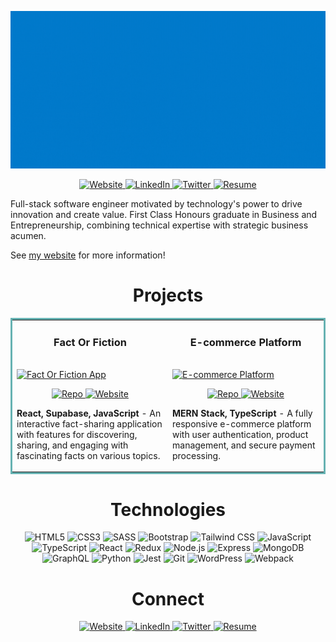 ![Animated Banner](/gifs/banner.gif)

<p align="center">
  <a href="https://theshaunwilson.com/" target="_blank">
    <img src="https://img.shields.io/badge/Website-007ACC?style=for-the-badge&logo=google-chrome&logoColor=white" alt="Website" />
  </a>
  <a href="https://www.linkedin.com/in/shaunbrianwilson/" target="_blank">
    <img src="https://img.shields.io/badge/LinkedIn-007ACC?style=for-the-badge&logo=linkedin&logoColor=white" alt="LinkedIn" />
  </a>
  <a href="https://x.com/theshaunwilsxn" target="_blank">
    <img src="https://img.shields.io/badge/Twitter-007ACC?style=for-the-badge&logo=x&logoColor=white" alt="Twitter" />
  </a>
  <a href="https://your-resume-url.com" target="_blank">
    <img src="https://img.shields.io/badge/Resume-007ACC?style=for-the-badge&logo=readme&logoColor=white" alt="Resume" />
  </a>
</p>

Full-stack software engineer motivated by technology's power to drive innovation and create value. First Class Honours graduate in Business and Entrepreneurship, combining technical expertise with strategic business acumen.

See [my website](https://theshaunwilson.com/) for more information!

<h1 align="center">Projects</h1>
<table bordercolor="#66b2b2">
  <tr>
    <td width="50%" valign="top">
      <h3 align="center">Fact Or Fiction</h3>
        <br />
        <a target="_blank" href="https://fact-or-fiction-shaun.netlify.app/">
            <img src="path-to-your-project-gif.gif" width="100%" alt="Fact Or Fiction App"/>
        </a>
        <br />
        <p align="center">
          <a href="https://github.com/theshaunwilson/full-stack-fact-sharing-app" target="_blank">
            <img src="https://img.shields.io/badge/Repo-007ACC?style=for-the-badge&logo=github&logoColor=white" alt="Repo" />
          </a>  
          <a href="https://fact-or-fiction-shaun.netlify.app/" target="_blank">
            <img src="https://img.shields.io/badge/Website-007ACC?style=for-the-badge&logo=google-chrome&logoColor=white" alt="Website" />
          </a>
      </p>
        <p><strong>React, Supabase, JavaScript</strong> - An interactive fact-sharing application with features for discovering, sharing, and engaging with fascinating facts on various topics.</p>
    </td>
    <td width="50%" valign="top">
      <h3 align="center">E-commerce Platform</h3>
        <br />
      <a target="_blank" href="https://your-ecommerce-project-url.com">
            <img src="path-to-your-ecommerce-project-gif.gif" width="100%"  alt="E-commerce Platform"/>
        </a>
        <br />
        <p align="center">
          <a href="https://github.com/your-username/ecommerce-platform" target="_blank">
            <img src="https://img.shields.io/badge/Repo-007ACC?style=for-the-badge&logo=github&logoColor=white" alt="Repo" />
          </a>
          <a href="https://your-ecommerce-project-url.com" target="_blank">
            <img src="https://img.shields.io/badge/Website-007ACC?style=for-the-badge&logo=google-chrome&logoColor=white" alt="Website" />
          </a>
      </p>
        <p><strong>MERN Stack, TypeScript</strong> - A fully responsive e-commerce platform with user authentication, product management, and secure payment processing.</p>
    </td>
  </tr>
</table>

<h1 align="center">Technologies</h1>

<p align="center">
    <img src="https://img.shields.io/badge/HTML5-007ACC?style=for-the-badge&logo=html5&logoColor=white" alt="HTML5" />
    <img src="https://img.shields.io/badge/CSS3-007ACC?style=for-the-badge&logo=css3&logoColor=white" alt="CSS3" />
    <img src="https://img.shields.io/badge/SASS-007ACC?style=for-the-badge&logo=sass&logoColor=white" alt="SASS" />
    <img src="https://img.shields.io/badge/Bootstrap-007ACC?style=for-the-badge&logo=bootstrap&logoColor=white" alt="Bootstrap" />
    <img src="https://img.shields.io/badge/Tailwind_CSS-007ACC?style=for-the-badge&logo=tailwind-css&logoColor=white" alt="Tailwind CSS" />
    <img src="https://img.shields.io/badge/JavaScript-007ACC?style=for-the-badge&logo=javascript&logoColor=white" alt="JavaScript" />
    <img src="https://img.shields.io/badge/TypeScript-007ACC?style=for-the-badge&logo=typescript&logoColor=white" alt="TypeScript" />
    <img src="https://img.shields.io/badge/React-007ACC?style=for-the-badge&logo=react&logoColor=white" alt="React" />
    <img src="https://img.shields.io/badge/Redux-007ACC?style=for-the-badge&logo=redux&logoColor=white" alt="Redux" />
    <img src="https://img.shields.io/badge/Node.js-007ACC?style=for-the-badge&logo=node.js&logoColor=white" alt="Node.js" />
    <img src="https://img.shields.io/badge/Express-007ACC?style=for-the-badge&logo=express&logoColor=white" alt="Express" />
    <img src="https://img.shields.io/badge/MongoDB-007ACC?style=for-the-badge&logo=mongodb&logoColor=white" alt="MongoDB" />
    <img src="https://img.shields.io/badge/GraphQL-007ACC?style=for-the-badge&logo=graphql&logoColor=white" alt="GraphQL" />
    <img src="https://img.shields.io/badge/Python-007ACC?style=for-the-badge&logo=python&logoColor=white" alt="Python" />
    <img src="https://img.shields.io/badge/Jest-007ACC?style=for-the-badge&logo=jest&logoColor=white" alt="Jest" />
    <img src="https://img.shields.io/badge/Git-007ACC?style=for-the-badge&logo=git&logoColor=white" alt="Git" />
    <img src="https://img.shields.io/badge/WordPress-007ACC?style=for-the-badge&logo=wordpress&logoColor=white" alt="WordPress" />
    <img src="https://img.shields.io/badge/Webpack-007ACC?style=for-the-badge&logo=webpack&logoColor=white" alt="Webpack" />
</p>

<h1 align="center">Connect</h1>

<p align="center">
  <a href="https://theshaunwilson.com/" target="_blank">
    <img src="https://img.shields.io/badge/Website-007ACC?style=for-the-badge&logo=google-chrome&logoColor=white" alt="Website" />
  </a>
  <a href="https://www.linkedin.com/in/shaunbrianwilson/" target="_blank">
    <img src="https://img.shields.io/badge/LinkedIn-007ACC?style=for-the-badge&logo=linkedin&logoColor=white" alt="LinkedIn" />
  </a>
  <a href="https://x.com/theshaunwilsxn" target="_blank">
    <img src="https://img.shields.io/badge/Twitter-007ACC?style=for-the-badge&logo=x&logoColor=white" alt="Twitter" />
  </a>
  <a href="https://your-resume-url.com" target="_blank">
    <img src="https://img.shields.io/badge/Resume-007ACC?style=for-the-badge&logo=readme&logoColor=white" alt="Resume" />
  </a>
</p>
